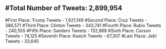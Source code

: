 #Total Number of Tweets: 2,899,954 
---
#First Place: Trump Tweets - 1,621,149
#Second Place: Cruz Tweets - 386,571
#Third Place: Clinton Tweets - 343,741
#Fourth Place: Rubio Tweets - 240,555
#Fifth Place: Sanders Tweets - 132,868
#Sixth Place: Carson Tweets - 74,125
#Seventh Place: Kasich Tweets - 67,307
#Last Place: Jeb! Tweets - 33,645
